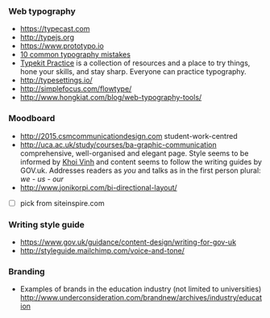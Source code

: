 ### Web typography

* https://typecast.com
* http://typejs.org
* https://www.prototypo.io
* [10 common typography mistakes](http://www.thedesigncubicle.com/2008/12/10-common-typography-mistakes/)
* [Typekit Practice](http://practice.typekit.com/lesson/) is a collection of resources and a place to try things, hone your skills, and stay sharp. Everyone can practice typography.
* http://typesettings.io/
* http://simplefocus.com/flowtype/
* http://www.hongkiat.com/blog/web-typography-tools/

### Moodboard

* http://2015.csmcommunicationdesign.com student-work-centred
* http://uca.ac.uk/study/courses/ba-graphic-communication comprehensive, well-organised and elegant page. Style seems to be informed by [Khoi Vinh](https://www.subtraction.com) and content seems to follow the writing guides by GOV.uk. Addresses readers as *you* and talks as in the first person plural: *we - us - our*
* http://www.jonikorpi.com/bi-directional-layout/
* [ ] pick from siteinspire.com

### Writing style guide

* https://www.gov.uk/guidance/content-design/writing-for-gov-uk
* http://styleguide.mailchimp.com/voice-and-tone/

### Branding 

* Examples of brands in the education industry (not limited to universities) http://www.underconsideration.com/brandnew/archives/industry/education
